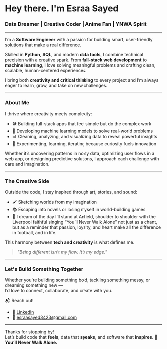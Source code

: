 # Hey there. I'm Esraa Sayed  

### Data Dreamer | Creative Coder | Anime Fan | YNWA Spirit

---

I’m a **Software Engineer** with a passion for building smart, user-friendly solutions that make a real difference.

Skilled in **Python**, **SQL**, and modern **data tools**, I combine technical precision with a creative spark. From **full-stack web development** to **machine learning**, I love solving meaningful problems and crafting clean, scalable, human-centered experiences.

I bring both **creativity and critical thinking** to every project and I’m always eager to learn, grow, and take on new challenges.

---

### About Me

I thrive where creativity meets complexity:
- 🛠 Building full-stack apps that feel simple but do the complex work  
- 🤖 Developing machine learning models to solve real-world problems  
- 📊 Cleaning, analyzing, and visualizing data to reveal powerful insights  
- 🧪 Experimenting, learning, iterating because curiosity fuels innovation

Whether it’s uncovering patterns in noisy data, optimizing user flows in a web app, or designing predictive solutions, I approach each challenge with care and imagination.

---

### The Creative Side

Outside the code, I stay inspired through art, stories, and sound:
- 🖌 Sketching worlds from my imagination  
- 📚 Escaping into novels or losing myself in world-building games  
- 🔴 I dream of the day I’ll stand at Anfield, shoulder to shoulder with the Liverpool faithful singing “You’ll Never Walk Alone” not just as a chant, but as a reminder that passion, loyalty, and heart make all the difference in football, and in life.

This harmony between **tech and creativity** is what defines me.

> _"Being different isn’t my flaw. It’s my edge."_  

---

### Let's Build Something Together

Whether you're building something bold, tackling something messy, or dreaming something new —  
I’d love to connect, collaborate, and create with you.

📬 Reach out!

- 🔗 [LinkedIn](https://www.linkedin.com/in/esraa-sayed69/)  
- 📧 esraasayed3423@gmail.com  


---

Thanks for stopping by!  
Let’s build code that **feels**, data that **speaks**, and software that **inspires**. 🌟  
**You’ll Never Walk Alone.**
